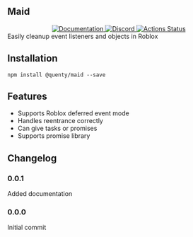 ## Maid
<div align="center">
  <a href="http://quenty.github.io/api/">
    <img src="https://img.shields.io/badge/docs-website-green.svg" alt="Documentation" />
  </a>
  <a href="https://discord.gg/mhtGUS8">
    <img src="https://img.shields.io/badge/discord-nevermore-blue.svg" alt="Discord" />
  </a>
  <a href="https://github.com/Quenty/NevermoreEngine/actions">
    <img src="https://github.com/Quenty/NevermoreEngine/workflows/luacheck/badge.svg" alt="Actions Status" />
  </a>
</div>
Easily cleanup event listeners and objects in Roblox

## Installation
```
npm install @quenty/maid --save
```

## Features

* Supports Roblox deferred event mode
* Handles reentrance correctly
* Can give tasks or promises
* Supports promise library
## Changelog

### 0.0.1
Added documentation

### 0.0.0
Initial commit
